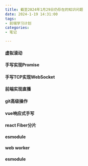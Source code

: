 ```yaml
---
title: 截至2024年1月29日仍存在的知识问题
date: 2024-1-19 14:31:00
tags:
- 前端学习计划
categories: 
- 笔记

---
```


#### 虚拟滚动 

#### 手写实现Promise

#### 手写TCP实现WebSocket

#### 前端实现直播

#### git高级操作

#### vue响应式手写

#### react Fiber分片

#### esmodule

#### web worker

#### esmodule
